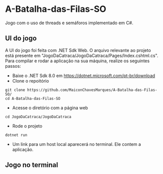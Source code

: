 # A-Batalha-das-Filas-SO
Jogo com o uso de threads e semáforos implementado em C#.

## UI do jogo
A UI do jogo foi feita com .NET Sdk Web. O arquivo relevante ao projeto está presente em "JogoDaCatraca/JogoDaCatraca/Pages/Index.cshtml.cs". Para compilar e rodar a aplicação na sua máquina, realize os seguintes passos:

- Baixe o .NET Sdk 8.0 em https://dotnet.microsoft.com/pt-br/download
- Clone o repoitório
```
git clone https://github.com/MaiconChavesMarques/A-Batalha-das-Filas-SO/
cd A-Batalha-das-Filas-SO
```
- Acesse o diretório com a página web
```
cd JogoDaCatraca/JogoDaCatraca
```
- Rode o projeto
```
dotnet run
```
- Um link para um host local aparecerá no terminal. Ele contem a aplicação.

## Jogo no terminal

